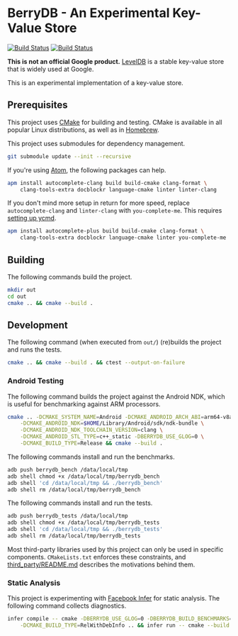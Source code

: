# BerryDB - An Experimental Key-Value Store

[![Build Status](https://travis-ci.org/google/berrydb.svg?branch=master)](https://travis-ci.org/google/berrydb)
[![Build Status](https://ci.appveyor.com/api/projects/status/rcys8rqbjpymauuu/branch/master?svg=true)](https://ci.appveyor.com/project/pwnall/berrydb)

**This is not an official Google product.**
[LevelDB](https://github.com/google/leveldb) is a stable key-value store that is
widely used at Google.

This is an experimental implementation of a key-value store.


## Prerequisites

This project uses [CMake](https://cmake.org/) for building and testing. CMake is
available in all popular Linux distributions, as well as in
[Homebrew](https://brew.sh/).

This project uses submodules for dependency management.

```bash
git submodule update --init --recursive
```

If you're using [Atom](https://atom.io/), the following packages can help.

```bash
apm install autocomplete-clang build build-cmake clang-format \
    clang-tools-extra docblockr language-cmake linter linter-clang
```

If you don't mind more setup in return for more speed, replace
`autocomplete-clang` and `linter-clang` with `you-complete-me`. This requires
[setting up ycmd](https://github.com/Valloric/ycmd#building).

```bash
apm install autocomplete-plus build build-cmake clang-format \
    clang-tools-extra docblockr language-cmake linter you-complete-me
```


## Building

The following commands build the project.

```bash
mkdir out
cd out
cmake .. && cmake --build .
```


## Development

The following command (when executed from `out/`) (re)builds the project and
runs the tests.

```bash
cmake .. && cmake --build . && ctest --output-on-failure
```

### Android Testing

The following command builds the project against the Android NDK, which is
useful for benchmarking against ARM processors.

```bash
cmake .. -DCMAKE_SYSTEM_NAME=Android -DCMAKE_ANDROID_ARCH_ABI=arm64-v8a \
    -DCMAKE_ANDROID_NDK=$HOME/Library/Android/sdk/ndk-bundle \
    -DCMAKE_ANDROID_NDK_TOOLCHAIN_VERSION=clang \
    -DCMAKE_ANDROID_STL_TYPE=c++_static -DBERRYDB_USE_GLOG=0 \
    -DCMAKE_BUILD_TYPE=Release && cmake --build .
```

The following commands install and run the benchmarks.

```bash
adb push berrydb_bench /data/local/tmp
adb shell chmod +x /data/local/tmp/berrydb_bench
adb shell 'cd /data/local/tmp && ./berrydb_bench'
adb shell rm /data/local/tmp/berrydb_bench
```

The following commands install and run the tests.

```bash
adb push berrydb_tests /data/local/tmp
adb shell chmod +x /data/local/tmp/berrydb_tests
adb shell 'cd /data/local/tmp && ./berrydb_tests'
adb shell rm /data/local/tmp/berrydb_tests
```

Most third-party libraries used by this project can only be used in specific
components. `CMakeLists.txt` enforces these constraints, and
[third_party/README.md](./third_party/README.md) describes the motivations
behind them.

### Static Analysis

This project is experimenting with
[Facebook Infer](https://facebook.github.io/infer) for static analysis. The
following command collects diagnostics.

```bash
infer compile -- cmake -DBERRYDB_USE_GLOG=0 -DBERRYDB_BUILD_BENCHMARKS=0 \
    -DCMAKE_BUILD_TYPE=RelWithDebInfo .. && infer run -- cmake --build .
```
